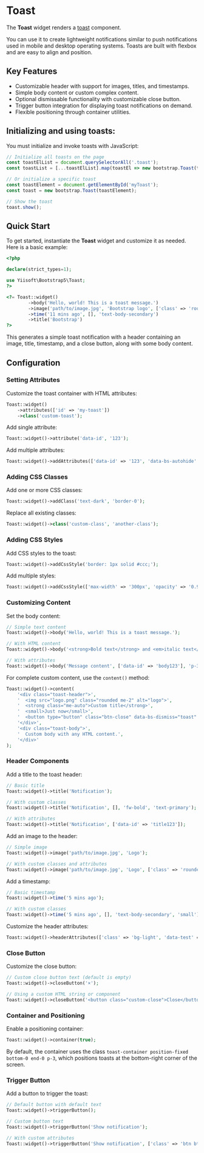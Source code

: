 # Toast

The **Toast** widget renders a [toast](https://getbootstrap.com/docs/5.3/components/toasts/#examples) component.

You can use it to create lightweight notifications similar to push notifications used in mobile and desktop operating
systems. Toasts are built with flexbox and are easy to align and position.

## Key Features
- Customizable header with support for images, titles, and timestamps.
- Simple body content or custom complex content.
- Optional dismissable functionality with customizable close button.
- Trigger button integration for displaying toast notifications on demand.
- Flexible positioning through container utilities.

## Initializing and using toasts:

You must initialize and invoke toasts with JavaScript:

```javascript
// Initialize all toasts on the page
const toastElList = document.querySelectorAll('.toast');
const toastList = [...toastElList].map(toastEl => new bootstrap.Toast(toastEl));

// Or initialize a specific toast
const toastElement = document.getElementById('myToast');
const toast = new bootstrap.Toast(toastElement);

// Show the toast
toast.show();
```

## Quick Start
To get started, instantiate the **Toast** widget and customize it as needed. Here is a basic example:

```php
<?php

declare(strict_types=1);

use Yiisoft\Bootstrap5\Toast;
?>

<?= Toast::widget()
        ->body('Hello, world! This is a toast message.')
        ->image('path/to/image.jpg', 'Bootstrap logo', ['class' => 'rounded me-2'])
        ->time('11 mins ago', [], 'text-body-secondary')
        ->title('Bootstrap')
?>
```

This generates a simple toast notification with a header containing an image, title, timestamp, and a close button,
along with some body content.

## Configuration

### Setting Attributes
Customize the toast container with HTML attributes:

```php
Toast::widget()
    ->attributes(['id' => 'my-toast'])
    ->class('custom-toast');
```

Add single attribute:

```php
Toast::widget()->attribute('data-id', '123');
```

Add multiple attributes:

```php
Toast::widget()->addAttributes(['data-id' => '123', 'data-bs-autohide' => 'false']);
```

### Adding CSS Classes
Add one or more CSS classes:

```php
Toast::widget()->addClass('text-dark', 'border-0');
```

Replace all existing classes:

```php
Toast::widget()->class('custom-class', 'another-class');
```

### Adding CSS Styles
Add CSS styles to the toast:

```php
Toast::widget()->addCssStyle('border: 1px solid #ccc;');
```

Add multiple styles:

```php
Toast::widget()->addCssStyle(['max-width' => '300px', 'opacity' => '0.95']);
```

### Customizing Content
Set the body content:

```php
// Simple text content
Toast::widget()->body('Hello, world! This is a toast message.');

// With HTML content
Toast::widget()->body('<strong>Bold text</strong> and <em>italic text</em>.', [], 'custom-body-class');

// With attributes
Toast::widget()->body('Message content', ['data-id' => 'body123'], 'p-3');
```

For complete custom content, use the `content()` method:

```php
Toast::widget()->content(
    '<div class="toast-header">',
    '  <img src="logo.png" class="rounded me-2" alt="logo">',
    '  <strong class="me-auto">Custom title</strong>',
    '  <small>Just now</small>',
    '  <button type="button" class="btn-close" data-bs-dismiss="toast" aria-label="Close"></button>',
    '</div>',
    '<div class="toast-body">',
    '  Custom body with any HTML content.',
    '</div>'
);
```

### Header Components
Add a title to the toast header:

```php
// Basic title
Toast::widget()->title('Notification');

// With custom classes
Toast::widget()->title('Notification', [], 'fw-bold', 'text-primary');

// With attributes
Toast::widget()->title('Notification', ['data-id' => 'title123']);
```

Add an image to the header:

```php
// Simple image
Toast::widget()->image('path/to/image.jpg', 'Logo');

// With custom classes and attributes
Toast::widget()->image('path/to/image.jpg', 'Logo', ['class' => 'rounded me-2', 'width' => '20']);
```

Add a timestamp:

```php
// Basic timestamp
Toast::widget()->time('5 mins ago');

// With custom classes
Toast::widget()->time('5 mins ago', [], 'text-body-secondary', 'small');
```

Customize the header attributes:

```php
Toast::widget()->headerAttributes(['class' => 'bg-light', 'data-test' => 'header']);
```

### Close Button
Customize the close button:

```php
// Custom close button text (default is empty)
Toast::widget()->closeButton('×');

// Using a custom HTML string or component
Toast::widget()->closeButton('<button class="custom-close">Close</button>');
```

### Container and Positioning
Enable a positioning container:

```php
Toast::widget()->container(true);
```

By default, the container uses the class `toast-container position-fixed bottom-0 end-0 p-3`, which positions toasts at
the bottom-right corner of the screen.

### Trigger Button
Add a button to trigger the toast:

```php
// Default button with default text
Toast::widget()->triggerButton();

// Custom button text
Toast::widget()->triggerButton('Show notification');

// With custom attributes
Toast::widget()->triggerButton('Show notification', ['class' => 'btn btn-success']);
```
